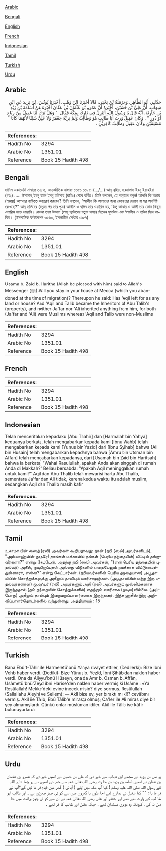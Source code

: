 [Arabic](#arabic)

[Bengali](#bengali)

[English](#english)

[French](#french)

[Indonesian](#indonesian)

[Tamil](#tamil)

[Turkish](#turkish)

[Urdu](#urdu)

## Arabic


<div dir="rtl" lang="ar" style={{fontSize:'larger',backgroundColor:'#f8f9fa',padding:20}}>
حَدَّثَنِي أَبُو الطَّاهِرِ، وَحَرْمَلَةُ بْنُ يَحْيَى، قَالاَ أَخْبَرَنَا ابْنُ وَهْبٍ، أَخْبَرَنَا يُونُسُ، بْنُ يَزِيدَ عَنِ ابْنِ شِهَابٍ، أَنَّ عَلِيَّ بْنَ حُسَيْنٍ، أَخْبَرَهُ أَنَّ عَمْرَو بْنَ عُثْمَانَ بْنِ عَفَّانَ أَخْبَرَهُ عَنْ أُسَامَةَ بْنِ زَيْدِ بْنِ حَارِثَةَ، أَنَّهُ قَالَ يَا رَسُولَ اللَّهِ أَتَنْزِلُ فِي دَارِكَ بِمَكَّةَ فَقَالَ ‏ "‏ وَهَلْ تَرَكَ لَنَا عَقِيلٌ مِنْ رِبَاعٍ أَوْ دُورٍ ‏"‏ ‏.‏ وَكَانَ عَقِيلٌ وَرِثَ أَبَا طَالِبٍ هُوَ وَطَالِبٌ وَلَمْ يَرِثْهُ جَعْفَرٌ وَلاَ عَلِيٌّ شَيْئًا لأَنَّهُمَا كَانَا مُسْلِمَيْنِ وَكَانَ عَقِيلٌ وَطَالِبٌ كَافِرَيْنِ ‏.‏
</div>
<div style={{backgroundColor:'#f8f9fa',padding:20, marginBottom: 10}}><table> <thead> <tr> <th>References:</th> <th></th> </tr> </thead> <tbody><tr><td>Hadith No</td><td>3294</td></tr><tr><td>Arabic No</td><td>1351.01</td></tr><tr><td>Reference</td><td>Book 15 Hadith 498</td></tr></tbody></table></div>

## Bengali


<div dir="ltr" lang="bn" style={{fontSize:'larger',backgroundColor:'#f8f9fa',padding:20}}>
হাদিস একাডেমি নাম্বারঃ ৩১৮৫, আন্তর্জাতিক নাম্বারঃ ১৩৫১ ৩১৮৫-(.../...) আবূ ত্বহির, হারমালাহ ইবনু ইয়াহইয়া (রহঃ) ..... উসামাহ্ ইবনু যায়দ ইবনু হরিসাহ (রাযিঃ) থেকে বর্ণিত। তিনি বললেন, হে আল্লাহর রসূল! আপনি কি মক্কায় (মক্কায়) আপনার বাড়িতে অবতরণ করবেন? তিনি বললেন, “আকীল কি আমাদের জন্য কোন চার দেয়াল বা ঘর অবশিষ্ট রেখেছে?" আবূ তলিবের (মৃত্যুর পর তার পুত্র) আকীল ও ত্বলিব তার ওয়ারিস হয়, কিন্তু জাফার ও আলী তার কোন কিছুর ওয়ারিস হতে পারেনি। কেননা তারা উভয়ে (আবূ ত্বালিবের মৃত্যুর সময়) ছিলেন মুসলিম এবং ‘আকীল ও তলিব ছিল কাফির। (ইসলামিক ফাউন্ডেশন ৩১৬০, ইসলামীক সেন্টার ৩১৫৭)
</div>
<div style={{backgroundColor:'#f8f9fa',padding:20, marginBottom: 10}}><table> <thead> <tr> <th>References:</th> <th></th> </tr> </thead> <tbody><tr><td>Hadith No</td><td>3294</td></tr><tr><td>Arabic No</td><td>1351.01</td></tr><tr><td>Reference</td><td>Book 15 Hadith 498</td></tr></tbody></table></div>

## English


<div dir="ltr" lang="en" style={{fontSize:'larger',backgroundColor:'#f8f9fa',padding:20}}>
Usama b. Zaid b. Haritha (Allah be pleased with him) said to Allah's Messenger (ﷺ):Will you stay in your house at Mecca (which you abandoned at the time of migration)? Thereupon he said: Has 'Aqil left for as any land or house? And 'Aqil and Talib became the Inheritors of Abu Talib's (property), and neither Ja'far nor 'Ali inherited anything from him, for both (Ja'far and 'Ali) were Muslims whereas 'Aqil and Talib were non-Muslims
</div>
<div style={{backgroundColor:'#f8f9fa',padding:20, marginBottom: 10}}><table> <thead> <tr> <th>References:</th> <th></th> </tr> </thead> <tbody><tr><td>Hadith No</td><td>3294</td></tr><tr><td>Arabic No</td><td>1351.01</td></tr><tr><td>Reference</td><td>Book 15 Hadith 498</td></tr></tbody></table></div>

## French


<div dir="ltr" lang="fr" style={{fontSize:'larger',backgroundColor:'#f8f9fa',padding:20}}>

</div>
<div style={{backgroundColor:'#f8f9fa',padding:20, marginBottom: 10}}><table> <thead> <tr> <th>References:</th> <th></th> </tr> </thead> <tbody><tr><td>Hadith No</td><td>3294</td></tr><tr><td>Arabic No</td><td>1351.01</td></tr><tr><td>Reference</td><td>Book 15 Hadith 498</td></tr></tbody></table></div>

## Indonesian


<div dir="ltr" lang="id" style={{fontSize:'larger',backgroundColor:'#f8f9fa',padding:20}}>
Telah menceritakan kepadaku [Abu Thahir] dan [Harmalah bin Yahya] keduanya berkata, telah mengabarkan kepada kami [Ibnu Wahb] telah mengabarkan kepada kami [Yunus bin Yazid] dari [Ibnu Syihab] bahwa [Ali bin Husain] telah mengabarkan kepadanya bahwa [Amru bin Utsman bin Affan] telah mengabarkan kepadanya, dari [Usamah bin Zaid bin Haritsah] bahwa ia berkata; "Wahai Rasulullah, apakah Anda akan singgah di rumah Anda di Makkah?" Beliau bersabda: "Apakah Aqil meninggalkan rumah untuk kami?" Aqil dan Abu Thalib telah mewarisi harta Abu Thalib, sementara Ja'far dan Ali tidak, karena kedua waktu itu adalah muslim, sedangkan Aqil dan Thalib masih kafir
</div>
<div style={{backgroundColor:'#f8f9fa',padding:20, marginBottom: 10}}><table> <thead> <tr> <th>References:</th> <th></th> </tr> </thead> <tbody><tr><td>Hadith No</td><td>3294</td></tr><tr><td>Arabic No</td><td>1351.01</td></tr><tr><td>Reference</td><td>Book 15 Hadith 498</td></tr></tbody></table></div>

## Tamil


<div dir="ltr" lang="ta" style={{fontSize:'larger',backgroundColor:'#f8f9fa',padding:20}}>
உசாமா பின் ஸைத் (ரலி) அவர்கள் கூறியதாவது: நான் (நபி (ஸல்) அவர்களிடம்), "அல்லாஹ்வின் தூதரே! தாங்கள் மக்காவில் தங்கள் (பெரிய தந்தையின்) வீட்டில் தங்குவீர்களா?" என்று கேட்டேன். அதற்கு நபி (ஸல்) அவர்கள், "(என் பெரிய தந்தையின் புதல்வர்) அகீல், குடியிருப்புகள் அல்லது வீடுகளில் எதையேனும் நமக்காக விட்டுவைத்துள்ளாரா, என்ன?" என்று கேட்டார்கள். (நபியவர்களின் பெரிய தந்தையான) அபூதாலிபின் சொத்துக்களுக்கு அகீலும் தாலிபும் வாரிசானார்கள். (அபூதாலிபின் மற்ற இரு புதல்வர்களான) ஜஅஃபர் (ரலி) அவர்களும் அலீ (ரலி) அவர்களும் முஸ்லிம்களாக இருந்ததால் (தம் தந்தையின் சொத்துக்களில்) எதற்கும் வாரிசாக (முடிய)வில்லை. (அப்போது) அகீலும் தாலிபும் இறைமறுப்பாளர்களாக இருந்தனர். இந்த ஹதீஸ் இரு அறிவிப்பாளர்தொடர்களில் வந்துள்ளது. அத்தியாயம் : 15
</div>
<div style={{backgroundColor:'#f8f9fa',padding:20, marginBottom: 10}}><table> <thead> <tr> <th>References:</th> <th></th> </tr> </thead> <tbody><tr><td>Hadith No</td><td>3294</td></tr><tr><td>Arabic No</td><td>1351.01</td></tr><tr><td>Reference</td><td>Book 15 Hadith 498</td></tr></tbody></table></div>

## Turkish


<div dir="ltr" lang="tr" style={{fontSize:'larger',backgroundColor:'#f8f9fa',padding:20}}>
Bana Ebû't-Tâhir ile Harmeletü'bnü Yahya rivayet ettiler, (Dedilerki): Bize İbni Vehb haber verdi. (Dediki): Bize Yûnus b. Yezîd, İbni Şihâb'dan naklen haber verdi. Ona da Aliyyu'bnü Hüseyn, ona da Amr b. Osman b. Affân, Usâmetü'bnü'Zeyd ibni Hârise'den naklen haber vermiş ki Usâme : «Yâ Resûlallah! Mekke'deki evine inecek misin? diye sormuş. Resûlullah (Sallallahu Aleyhi ve Sellem): — Akîl bize ev, yer bıraktı mı kî!? cevâbını vermiş. Akil iîe Tâlib, Ebû Tâlib'e mirasçı olmuş; Ca'ler ile Ali miras diye bir şey almamışlardı. Çünkü onlar müslüman idiler. Akil ile Tâlib ise kâfir bulunuyorlardı
</div>
<div style={{backgroundColor:'#f8f9fa',padding:20, marginBottom: 10}}><table> <thead> <tr> <th>References:</th> <th></th> </tr> </thead> <tbody><tr><td>Hadith No</td><td>3294</td></tr><tr><td>Arabic No</td><td>1351.01</td></tr><tr><td>Reference</td><td>Book 15 Hadith 498</td></tr></tbody></table></div>

## Urdu


<div dir="rtl" lang="ur" style={{fontSize:'larger',backgroundColor:'#f8f9fa',padding:20}}>
یو نس بن یزید نے مجھے ابن شہاب سے خبر دی کہ علی بن حسین نے انھیں خبر دی کہ عمرو بن عثمان بن عفان نے انھیں اسامہ بن یزید بن حا رثہ رضی اللہ تعالیٰ عنہ سے خبر دی انھوں نے پو چھا : اے اللہ کے رسول اللہ صلی اللہ علیہ وسلم ! کیا آپ مکہ میں اپنے ( آبائی ) گھر میں قیام فر ما ئیں گے؟آپ نے فر ما یا : "" کیا عقیل نے ہمارے لیے احا طوں یا گھروں میں سے کو ئی چیز چھوڑی ہے ۔ اور طالب ابو طا لب کے وارث بنے تھے اور جعفر اور علی رضی اللہ تعالیٰ عنہ نے ان سے کو ئی چیز وراثت میں حا صل نہ کی ، کیونکہ وہ دونوں مسلمان تھے ، جبکہ عقیل اور طالب کا فر تھے ۔
</div>
<div style={{backgroundColor:'#f8f9fa',padding:20, marginBottom: 10}}><table> <thead> <tr> <th>References:</th> <th></th> </tr> </thead> <tbody><tr><td>Hadith No</td><td>3294</td></tr><tr><td>Arabic No</td><td>1351.01</td></tr><tr><td>Reference</td><td>Book 15 Hadith 498</td></tr></tbody></table></div>